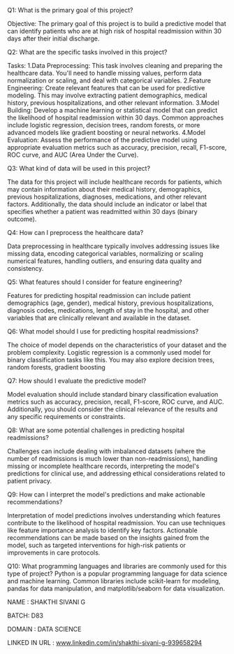 Q1: What is the primary goal of this project?

Objective: The primary goal of this project is to build a predictive model that can identify patients who are at high risk of hospital readmission within 30 days after their initial discharge.

Q2: What are the specific tasks involved in this project?

Tasks:
1.Data Preprocessing: This task involves cleaning and preparing the healthcare data. You'll need to handle missing values, perform data normalization or scaling, and deal with categorical variables.
2.Feature Engineering: Create relevant features that can be used for predictive modeling. This may involve extracting patient demographics, medical history, previous hospitalizations, and other relevant information.
3.Model Building: Develop a machine learning or statistical model that can predict the likelihood of hospital readmission within 30 days. Common approaches include logistic regression, decision trees, random forests, or more advanced models like gradient boosting or neural networks.
4.Model Evaluation: Assess the performance of the predictive model using appropriate evaluation metrics such as accuracy, precision, recall, F1-score, ROC curve, and AUC (Area Under the Curve).

Q3: What kind of data will be used in this project?

The data for this project will include healthcare records for patients, which may contain information about their medical history, demographics, previous hospitalizations, diagnoses, medications, and other relevant factors. Additionally, the data should include an indicator or label that specifies whether a patient was readmitted within 30 days (binary outcome).

Q4: How can I preprocess the healthcare data?

Data preprocessing in healthcare typically involves addressing issues like missing data, encoding categorical variables, normalizing or scaling numerical features, handling outliers, and ensuring data quality and consistency.

Q5: What features should I consider for feature engineering?

Features for predicting hospital readmission can include patient demographics (age, gender), medical history, previous hospitalizations, diagnosis codes, medications, length of stay in the hospital, and other variables that are clinically relevant and available in the dataset.

Q6: What model should I use for predicting hospital readmissions?

The choice of model depends on the characteristics of your dataset and the problem complexity. Logistic regression is a commonly used model for binary classification tasks like this. You may also explore decision trees, random forests, gradient boosting

Q7: How should I evaluate the predictive model?

Model evaluation should include standard binary classification evaluation metrics such as accuracy, precision, recall, F1-score, ROC curve, and AUC. Additionally, you should consider the clinical relevance of the results and any specific requirements or constraints.

Q8: What are some potential challenges in predicting hospital readmissions?

Challenges can include dealing with imbalanced datasets (where the number of readmissions is much lower than non-readmissions), handling missing or incomplete healthcare records, interpreting the model's predictions for clinical use, and addressing ethical considerations related to patient privacy.

Q9: How can I interpret the model's predictions and make actionable recommendations?

Interpretation of model predictions involves understanding which features contribute to the likelihood of hospital readmission. You can use techniques like feature importance analysis to identify key factors. Actionable recommendations can be made based on the insights gained from the model, such as targeted interventions for high-risk patients or improvements in care protocols.

Q10: What programming languages and libraries are commonly used for this type of project?
Python is a popular programming language for data science and machine learning. Common libraries include scikit-learn for modeling, pandas for data manipulation, and matplotlib/seaborn for data visualization.

NAME : SHAKTHI SIVANI G

BATCH: D83

DOMAIN : DATA SCIENCE

LINKED IN URL : www.linkedin.com/in/shakthi-sivani-g-939658294
